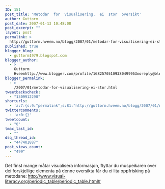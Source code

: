 ```yaml
---
ID: 151
post_title: 'Metodar  for  visualisering,  ei  stor  oversikt'
author: Guttorm
post_date: 2007-01-13 10:48:00
post_excerpt: ""
layout: post
permalink: >
  http://guttorm.hveem.no/blogg/2007/01/metodar-for-visualisering-ei-stor-oversikt/
published: true
blogger_blog:
  - guttorm1979.blogspot.com
blogger_author:
  - >
    Guttorm
    Hveemhttp://www.blogger.com/profile/16825705109380499953noreply@blogger.com
blogger_permalink:
  - >
    /2007/01/metodar-for-visualisering-ei-stor.html
tweetbackscheck:
  - "1309912290"
shorturls:
  - 'a:7:{s:9:"permalink";s:81:"http://guttorm.hveem.no/blogg/2007/01/metodar-for-visualisering-ei-stor-oversikt/";s:7:"tinyurl";s:25:"http://tinyurl.com/ap9xl3";s:4:"isgd";s:17:"http://is.gd/hxYV";s:5:"bitly";s:18:"http://bit.ly/4v0U";s:5:"snipr";s:22:"http://snipr.com/avxfw";s:5:"snurl";s:22:"http://snurl.com/avxfw";s:7:"snipurl";s:24:"http://snipurl.com/avxfw";}'
twittercomments:
  - 'a:0:{}'
tweetcount:
  - "0"
tmac_last_id:
  - ""
dsq_thread_id:
  - "447401887"
post_views_count:
  - "499"
---
```

Det finst mange måtar visualisera informasjon, flyttar du muspeikaren over dei forskjellige elementa på denne oversikta får du ei lita oppfrisking på metodane: <a href="http://www.visual-literacy.org/periodic_table/periodic_table.html#">http://www.visual-literacy.org/periodic_table/periodic_table.html#</a>